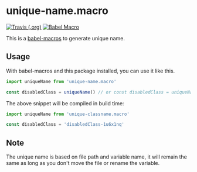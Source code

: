# unique-name.macro


[![Travis (.org)](https://img.shields.io/travis/huchenme/unique-name.macro.svg?style=flat-square)](https://travis-ci.org/huchenme/unique-name.macro)
[![Babel Macro](https://img.shields.io/badge/babel--macro-%F0%9F%8E%A3-f5da55.svg?style=flat-square)](https://github.com/kentcdodds/babel-plugin-macros)

This is a [babel-macros](https://github.com/kentcdodds/babel-macros) to generate unique name.

## Usage

With babel-macros and this package installed, you can use it like this.

```javascript
import uniqueName from 'unique-name.macro'

const disabledClass = uniqueName() // or const disabledClass = uniqueName('disabledClass')
```

The above snippet will be compiled in build time:

```javascript
import uniqueName from 'unique-classname.macro'

const disabledClass = 'disabledClass-1u6x1nq'
```

## Note

The unique name is based on file path and variable name, it will remain the same as long as you don't move the file or rename the variable.
